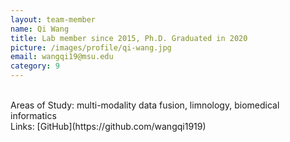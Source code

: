 ```yaml
---
layout: team-member
name: Qi Wang
title: Lab member since 2015, Ph.D. Graduated in 2020
picture: /images/profile/qi-wang.jpg
email: wangqi19@msu.edu
category: 9
---
```


<br/>
Areas of Study: multi-modality data fusion, limnology, biomedical informatics
<br/>
Links: [GitHub](https://github.com/wangqi1919)
